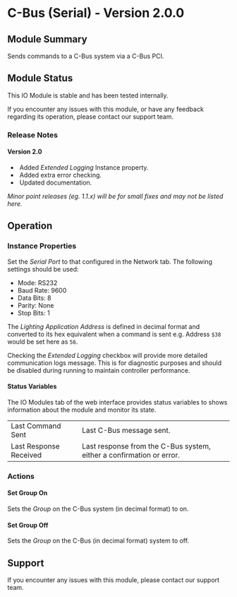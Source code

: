 # C-Bus (Serial) - Version 2.0.0

[//]: # (THIS IS WHAT A COMMENT LOOKS LIKE)

[//]: # (Properties should be surrounded by eg. *Property Name*)
[//]: # (Values and options should be surrounded by eg. <code>Value</code>)

## Module Summary

Sends commands to a C-Bus system via a C-Bus PCI.

## Module Status

This IO Module is stable and has been tested internally.

If you encounter any issues with this module, or have any feedback regarding its operation, please contact our support team.

[//]: # (### Module Scope)
[//]: # (If important to mention explain the limitations and things this module cannot perform)

### Release Notes

#### Version 2.0

* &nbsp;Added *Extended Logging* Instance property.
* &nbsp;Added extra error checking.
* &nbsp;Updated documentation.

*Minor point releases (eg. 1.1.x) will be for small fixes and may not be listed here.*

[//]: # (## Requirements)
[//]: # (Mention any pre-requisites needed before setting up the module in terms of hardware, subscriptions, APIs)

[//]: # (## Configuration)
[//]: # (Mention any setup aspects the user should note that are generally done outside the Designer interface)

## Operation

[//]: # (Give operational details linked to using Instance Properties, Triggers, Conditions, Actions, Variables associated with the module's operation)

### Instance Properties

Set the *Serial Port* to that configured in the Network tab. The following settings should be used:

* Mode: RS232
* Baud Rate: 9600
* Data Bits: 8
* Parity: None
* Stop Bits: 1

The *Lighting Application Address* is defined in decimal format and converted to its hex equivalent when a command is sent e.g. Address <code>$38</code> would be set here as <code>56</code>.

Checking the *Extended Logging* checkbox will provide more detailed communication logs message. This is for diagnostic purposes and should be disabled during running to maintain controller performance.

#### Status Variables

The IO Modules tab of the web interface provides status variables to shows information about the module and monitor its state.

<table>
    <tbody>
    <tr class="separator"></tr>
    <tr>
        <td>Last Command Sent&nbsp;&nbsp;&nbsp;</td>
        <td>Last C-Bus message sent.</td>
    </tr>
        <tr>
        <td>Last Response Received&nbsp;&nbsp;&nbsp;</td>
        <td>Last response from the C-Bus system, either a confirmation or error.</td>
    </tr>
    <tr class="separator"></tr>
    </tbody>
</table>

### Actions

#### Set Group On

Sets the *Group* on the C-Bus system (in decimal format) to on.

#### Set Group Off

Sets the *Group* on the C-Bus (in decimal format) system to off.

## Support

If you encounter any issues with this module, please contact our support team.

[//]: # (### Module Use Example)
[//]: # (If relevant to documentation give examples of module use)

[//]: # (### Further Notes)
[//]: # (Possible location for further notes, may not be used)
